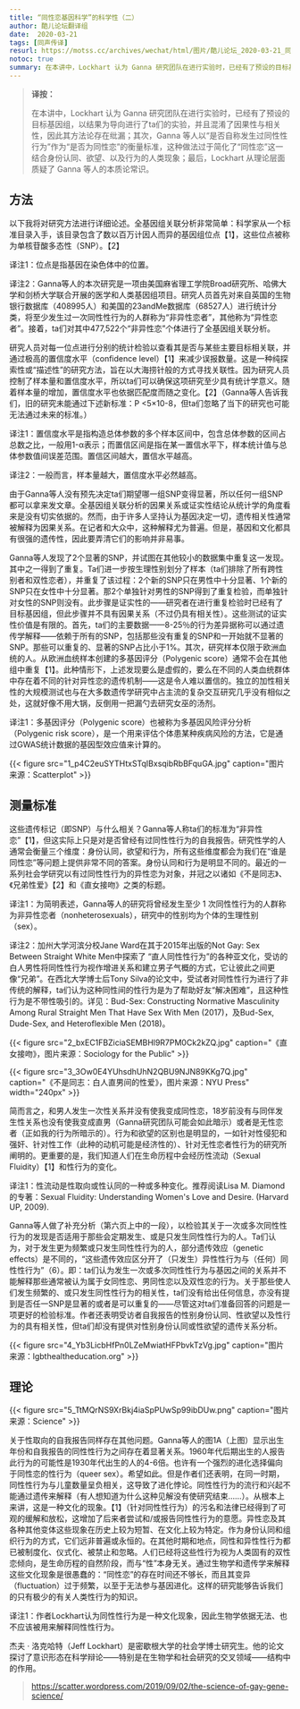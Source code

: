 ```yaml
---
title: “同性恋基因科学”的科学性（二）
author: 酷儿论坛翻译组
date:  2020-03-21
tags: [同声传译]
resurl: https://motss.cc/archives/wechat/html/图片/酷儿论坛_2020-03-21_同声传译“同性恋基因科学”的科学性·续篇
notoc: true
summary: 在本讲中，Lockhart 认为 Ganna 研究团队在进行实验时，已经有了预设的目标基因组，以结果为导向进行了ta们的实验，并且混淆了因果性与相关性，因此其方法论存在纰漏。
---
```


> **译按：**
>
> 在本讲中，Lockhart 认为 Ganna 研究团队在进行实验时，已经有了预设的目标基因组，以结果为导向进行了ta们的实验，并且混淆了因果性与相关性，因此其方法论存在纰漏；其次，Ganna 等人以“是否自称发生过同性性行为”作为“是否为同性恋”的衡量标准，这种做法过于简化了“同性恋”这一结合身份认同、欲望、以及行为的人类现象；最后，Lockhart 从理论层面质疑了 Ganna 等人的本质论常识。

## 方法

以下我将对研究方法进行详细论述。全基因组关联分析非常简单：科学家从一个标准目录入手，该目录包含了数以百万计因人而异的基因组位点【1】，这些位点被称为单核苷酸多态性（SNP）。【2】

译注1：位点是指基因在染色体中的位置。

译注2：Ganna等人的本次研究是一项由美国麻省理工学院Broad研究所、哈佛大学和剑桥大学联合开展的医学和人类基因组项目。研究人员首先对来自英国的生物银行数据库（408995人）和美国的23andMe数据库（68527人）进行统计分类，将至少发生过一次同性性行为的人群称为“非异性恋者”，其他称为“异性恋者”。接着，ta们对其中477,522个“非异性恋”个体进行了全基因组关联分析。


研究人员对每一位点进行分别的统计检验以查看其是否与某些主要目标相关联，并通过极高的置信度水平（confidence level）【1】来减少误报数量。这是一种纯探索性或“描述性”的研究方法，旨在以大海捞针般的方式寻找关联性。因为研究人员控制了样本量和置信度水平，所以ta们可以确保这项研究至少具有统计学意义。随着样本量的增加，置信度水平也依据匹配度而随之变化。【2】（Ganna等人告诉我们，旧的研究未能通过下述新标准：P <5×10-8，但ta们忽略了当下的研究也可能无法通过未来的标准。）

译注1：置信度水平是指构造总体参数的多个样本区间中，包含总体参数的区间占总数之比，一般用1-α表示；而置信区间是指在某一置信水平下，样本统计值与总体参数值间误差范围。置信区间越大，置信水平越高。

译注2：一般而言，样本量越大，置信度水平必然越高。

由于Ganna等人没有预先决定ta们期望哪一组SNP变得显著，所以任何一组SNP都可以拿来发文章。全基因组关联分析的因果关系或证实性结论从统计学的角度看来是没有切实依据的。然而，由于许多人坚持认为基因决定一切，遗传相关性通常被解释为因果关系。在记者和大众中，这种解释尤为普遍。但是，基因和文化都具有很强的遗传性，因此要弄清它们的影响并非易事。

Ganna等人发现了2个显著的SNP，并试图在其他较小的数据集中重复这一发现。其中之一得到了重复。Ta们进一步按生理性别划分了样本（ta们排除了所有跨性别者和双性恋者），并重复了该过程：2个新的SNP只在男性中十分显著、1个新的SNP只在女性中十分显著。那2个单独针对男性的SNP得到了重复检验，而单独针对女性的SNP则没有。此步骤是证实性的——研究者在进行重复检验时已经有了目标基因组，但此步骤并不具有因果关系（不过仍具有相关性）。这些测试的证实性价值是有限的。首先，ta们的主要数据——8-25％的行为差异据称可以通过遗传学解释——依赖于所有的SNP，包括那些没有重复的SNP和一开始就不显著的SNP。那些可以重复的、显著的SNP占比小于1%。其次，研究样本仅限于欧洲血统的人。从欧洲血统样本创建的多基因评分（Polygenic score）通常不会在其他组中重复【1】。此种情形下，上述发现要么是虚假的，要么在不同的人类血统群体中存在着不同的针对异性恋的遗传机制——这是令人难以置信的。独立的加性相关性的大规模测试也与在大多数遗传学研究中占主流的复杂交互研究几乎没有相似之处，这就好像不用大锅，反倒用一把漏勺去研究女巫的汤剂。


译注1：多基因评分（Polygenic score）也被称为多基因风险评分分析（Polygenic risk score），是一个用来评估个体患某种疾病风险的方法，它是通过GWAS统计数据的基因型效应值来计算的。

{{< figure src="1_p4C2euSYTHtxSTqIBxsqibRbBFquGA.jpg" caption="图片来源：Scatterplot" >}}

## 测量标准

这些遗传标记（即SNP）与什么相关？Ganna等人称ta们的标准为“非异性恋”【1】，但这实际上只是对是否曾经有过同性性行为的自我报告。研究性学的人通常会衡量三个维度：身份认同，欲望和行为，所有这些维度都会为我们在“谁是同性恋”等问题上提供非常不同的答案。身份认同和行为是明显不同的。最近的一系列社会学研究以有过同性性行为的异性恋为对象，并冠之以诸如《不是同志》、《兄弟性爱》【2】和《直女接吻》之类的标题。

译注1：为简明表述，Ganna等人的研究将曾经发生至少 1 次同性性行为的人群称为非异性恋者（nonheterosexuals），研究中的性别均为个体的生理性别（sex）。

译注2：加州大学河滨分校Jane Ward在其于2015年出版的Not Gay: Sex Between Straight White Men中探索了 “直人同性性行为”的各种亚文化，受访的白人男性将同性性行为视作增进关系和建立男子气概的方式，它让彼此之间更像“兄弟”。在西北大学博士后Tony Silva的论文中，受试者对同性性行为进行了非传统的解释，ta们认为这种同性间的性行为是为了帮助好友“解决困难”，且这种性行为是不带性吸引的。详见：Bud-Sex: Constructing Normative Masculinity Among Rural Straight Men That Have Sex With Men (2017)，及Bud-Sex, Dude-Sex, and Heteroflexible Men (2018)。

{{< figure src="2_bxEC1FBZiciaSEMBHl9R7PM0Ck2kZQ.jpg" caption="《直女接吻》，图片来源：Sociology for the Public" >}}

{{< figure src="3_3Ow0E4YUhsdhUhN2QBU9NJN89KKg7Q.jpg" caption="《不是同志：白人直男间的性爱》，图片来源：NYU Press" width="240px" >}}

简而言之，和男人发生一次性关系并没有使我变成同性恋，18岁前没有与同伴发生性关系也没有使我变成直男（Ganna研究团队可能会如此暗示）或者是无性恋者（正如我的行为所暗示的）。行为和欲望的区别也是明显的，一如针对性侵犯和强奸、针对性工作（此种的动机可能是经济性的）、针对无性恋者性行为的研究所阐明的。更重要的是，我们知道人们在生命历程中会经历性流动（Sexual Fluidity）【1】和性行为的变化。

译注1：性流动是性取向或性认同的一种或多种变化。推荐阅读Lisa M. Diamond的专著：Sexual Fluidity: Understanding Women's Love and Desire. (Harvard UP, 2009).


Ganna等人做了补充分析（第六页上中的一段），以检验其关于一次或多次同性性行为的发现是否适用于那些会定期发生、或是只发生同性性行为的人。Ta们认为，对于发生更为频繁或只发生同性性行为的人，部分遗传效应（genetic effects）是不同的，“这些遗传效应区分开了（只发生）异性性行为与（任何）同性性行为”（6）。即：ta们认为发生一次或多次同性性行为与基因之间的关系并不能解释那些通常被认为属于女同性恋、男同性恋以及双性恋的行为。关于那些使人们发生频繁的、或只发生同性性行为的相关性，ta们没有给出任何信息，亦没有提到是否任一SNP是显著的或者是可以重复的——尽管这对ta们准备回答的问题是一项更好的检验标准。作者还表明受访者自我报告的性别身份认同、性欲望以及性行为的具有相关性，但ta们却没有提供对性别身份认同或性欲望的遗传关系分析。

{{< figure src="4_Yb3LicbHfPn0LZeMwiatHFPbvkTzVg.jpg"  caption="图片来源：lgbthealtheducation.org" >}}

## 理论

{{< figure src="5_TtMQrNS9XrBkj4iaSpPUwSp99ibDUw.png" caption="图片来源：Science" >}}

关于性取向的自我报告同样存在其他问题。Ganna等人的图1A（上图）显示出生年份和自我报告的同性性行为之间存在着显著关系。1960年代后期出生的人报告此行为的可能性是1930年代出生的人的4-6倍。也许有一个强烈的进化选择偏向于同性恋的性行为（queer sex）。希望如此。但是作者们还表明，在同一时期，同性性行为与儿童数量呈负相关，这导致了进化悖论。同性性行为的流行和兴起不能通过遗传来解释（有人想知道为什么这种见解没有使研究结束……）。从根本上来讲，这是一种文化的现象。【1】（针对同性性行为）的污名和法律已经得到了可观的缓解和放松，这增加了后来者尝试和/或报告同性性行为的意愿。异性恋及其各种其他变体这些现象在历史上较为短暂、在文化上较为特定。作为身份认同和组织行为的方式，它们远非普遍或永恒的。在其他时期和地点，同性和异性性行为都已被制度化、仪式化、被禁止和忽略。人们已经将这些性行为视为人类固有的双性恋倾向，是生命历程的自然阶段，而与“性”本身无关。通过生物学和遗传学来解释这些文化现象是很愚蠢的：“同性恋”的存在时间还不够长，而且其变异（fluctuation）过于频繁，以至于无法参与基因进化。这样的研究能够告诉我们的只有极少的有关人类性行为的知识。

译注1：作者Lockhart认为同性性行为是一种文化现象，因此生物学依据无法、也不应该被用来解释同性性行为。


杰夫 · 洛克哈特（Jeff Lockhart）是密歇根大学的社会学博士研究生。他的论文探讨了意识形态在科学辩论——特别是在生物学和社会研究的交叉领域——结构中的作用。

> https://scatter.wordpress.com/2019/09/02/the-science-of-gay-gene-science/
